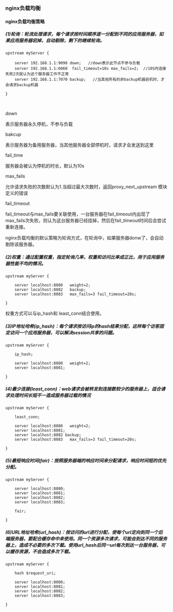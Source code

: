### nginx负载均衡

#### nginx负载均衡策略

##### (1)轮询：轮流处理请求，每个请求按时间顺序逐一分配到不同的应用服务器，如果应用服务器宕掉，自动剔除，剩下的继续轮询。
````shell script
upstream myServer {    

    server 192.168.1.1:9090 down;   //down表示此节点不参与负载
    server 192.168.1.1:6060  fail_timeout=10s max_fails=2;  //10S内连接失败2次就认为这个服务器工作不正常
    server 192.168.1.1:7070 backup;   //当其他所有的非backup机器宕机时，才会请求backup机器

}  
````
 

down

表示服务器永久停机，不参与负载

bakcup

表示服务器为备用服务器，当其他服务器全部停机时，请求才会发送到这里

fail_time

服务器会被认为停机的时长，默认为10s

max_fails

允许请求失败的次数默认为1.当超过最大次数时，返回proxy_next_upstream 模块定义的错误

fail_timeout

fail_timeout与max_fails要关联使用，一台服务器在fail_timeout内出现了max_fails次失败，则认为这台服务器已经挂掉，然后在fail_timeout时间后会尝试重新连接。

nginx负载均衡的默认策略为轮询方式，在轮询中，如果服务器donw了，会自动剔除该服务器。

##### (2)权重：通过配置权重，指定轮询几率，权重和访问比率成正比，用于应用服务器性能不均的情况。
````shell script
upstream myServer {

    server localhost:8080   weight=2; 
    server localhost:8082   backup;  
    server localhost:8083   max_fails=3 fail_timeout=20s; 

}
````
权重方式可以与ip_hash和 least_conn结合使用。

##### (3)IP地址哈希(ip_hash)：每个请求按访问ip的hash结果分配，这样每个访客固定访问一个应用服务器，可以解决session共享的问题。
````shell script
upstream myServer {

    ip_hash;  

    server localhost:8080   weight=2;  
    server localhost:8081;

}
````
##### (4)最少连接(least_conn)：web请求会被转发到连接数较少的服务器上，适合请求处理时间长短不一造成服务器过载的情况
````shell script
upstream myServer {

    least_conn;   

    server localhost:8080   weight=2;  
    server localhost:8081;
    server localhost:8082 backup;
    server localhost:8083   max_fails=3 fail_timeout=20s;  

}
````
##### (5)最短响应时间(fair)：按照服务器端的响应时间来分配请求，响应时间短的优先分配。
````shell script
upstream myServer {

    server localhost:8080;
    server localhost:8081;
    server localhost:8082;
    server localhost:8083;

    fair;

}
````
##### (6)URL地址哈希(url_hash)：按访问的url进行分配，使每个url定向到同一个后端服务器，要配合缓存命中来使用。同一个资源多次请求，可能会到达不同的服务器上，造成不必要的多次下载。使用url_hash后同一url每次到达一台服务器，可以缓存资源，不会造成多次下载。
````shell script
upstream myServer {

    hash $request_uri;   

    server localhost:8080;  
    server localhost:8081;  
    server localhost:8082;  
    server localhost:8083;  

}
````
